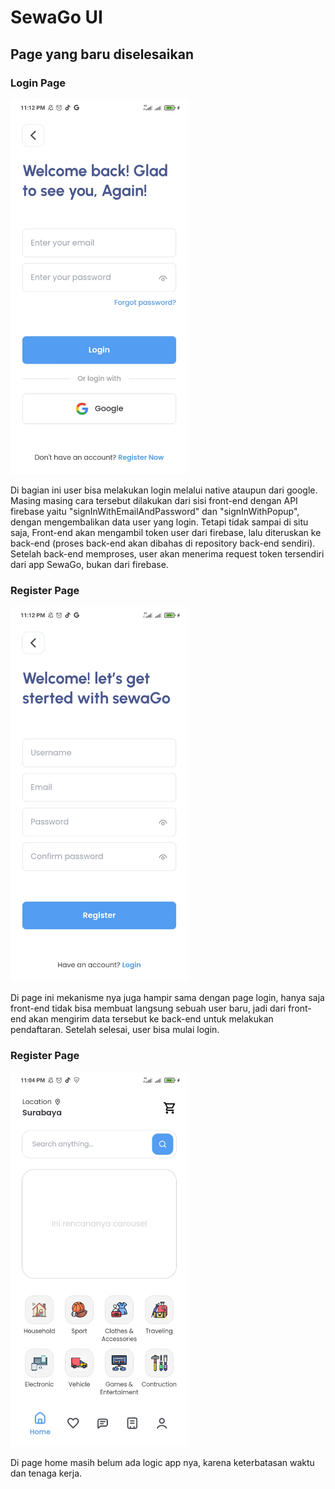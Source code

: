# SewaGo UI

## Page yang baru diselesaikan
### Login Page
<img src="./static/screenshoots/login.jpg" height="600" />
<p>Di bagian ini user bisa melakukan login melalui native ataupun dari google. Masing masing cara tersebut dilakukan dari sisi front-end dengan API firebase yaitu "signInWithEmailAndPassword" dan "signInWithPopup", dengan mengembalikan data user yang login. Tetapi tidak sampai di situ saja, Front-end akan mengambil token user dari firebase, lalu diteruskan ke back-end (proses back-end akan dibahas di repository back-end sendiri). Setelah back-end memproses, user akan menerima request token tersendiri dari app SewaGo, bukan dari firebase.</p>

### Register Page
<img src="./static/screenshoots/register.jpg" height="600" />
<p>Di page ini mekanisme nya juga hampir sama dengan page login, hanya saja front-end tidak bisa membuat langsung sebuah user baru, jadi dari front-end akan mengirim data tersebut ke back-end untuk melakukan pendaftaran. Setelah selesai, user bisa mulai login.</p>

### Register Page
<img src="./static/screenshoots/home.jpg" height="600" />
<p>Di page home masih belum ada logic app nya, karena keterbatasan waktu dan tenaga kerja.</p>
